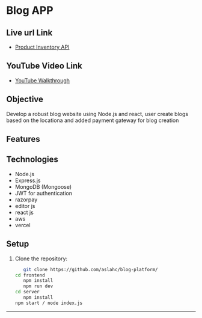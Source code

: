# Blog  APP
## Live url Link
- [Product Inventory API](https://blogg-app-xi.vercel.app/)

## YouTube Video Link
- [YouTube Walkthrough](https://youtu.be/JVRwSUECjbg)

## Objective

Develop a robust blog website using Node.js and react, user create  blogs based on the locationa and added payment gateway for blog creation
## Features



## Technologies

- Node.js
- Express.js
- MongoDB (Mongoose)
- JWT for authentication
- razorpay
- editor js
- react js
- aws
- vercel
  

## Setup

1. Clone the repository:
   ```bash
      git clone https://github.com/aslahc/blog-platform/
   cd frontend
      npm install
      npm run dev
   cd server
      npm install
   npm start / node index.js
****

  #
